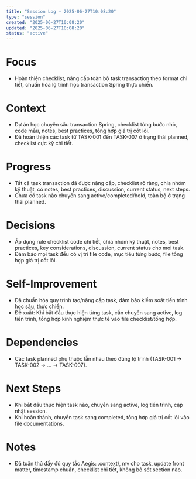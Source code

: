 ```yaml
---
title: "Session Log – 2025-06-27T10:08:20"
type: "session"
created: "2025-06-27T10:08:20"
updated: "2025-06-27T10:08:20"
status: "active"
---
```


# Focus
- Hoàn thiện checklist, nâng cấp toàn bộ task transaction theo format chi tiết, chuẩn hóa lộ trình học transaction Spring thực chiến.

# Context
- Dự án học chuyên sâu transaction Spring, checklist từng bước nhỏ, code mẫu, notes, best practices, tổng hợp giá trị cốt lõi.
- Đã hoàn thiện các task từ TASK-001 đến TASK-007 ở trạng thái planned, checklist cực kỳ chi tiết.

# Progress
- Tất cả task transaction đã được nâng cấp, checklist rõ ràng, chia nhóm kỹ thuật, có notes, best practices, discussion, current status, next steps.
- Chưa có task nào chuyển sang active/completed/hold, toàn bộ ở trạng thái planned.

# Decisions
- Áp dụng rule checklist code chi tiết, chia nhóm kỹ thuật, notes, best practices, key considerations, discussion, current status cho mọi task.
- Đảm bảo mọi task đều có vị trí file code, mục tiêu từng bước, file tổng hợp giá trị cốt lõi.

# Self-Improvement
- Đã chuẩn hóa quy trình tạo/nâng cấp task, đảm bảo kiểm soát tiến trình học sâu, thực chiến.
- Đề xuất: Khi bắt đầu thực hiện từng task, cần chuyển sang active, log tiến trình, tổng hợp kinh nghiệm thực tế vào file checklist/tổng hợp.

# Dependencies
- Các task planned phụ thuộc lẫn nhau theo đúng lộ trình (TASK-001 → TASK-002 → ... → TASK-007).

# Next Steps
- Khi bắt đầu thực hiện task nào, chuyển sang active, log tiến trình, cập nhật session.
- Khi hoàn thành, chuyển task sang completed, tổng hợp giá trị cốt lõi vào file documentations.

# Notes
- Đã tuân thủ đầy đủ quy tắc Aegis: .context/, mv cho task, update front matter, timestamp chuẩn, checklist chi tiết, không bỏ sót section nào. 